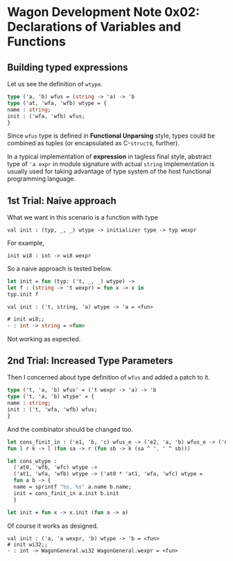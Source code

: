 # Wagon Development Note 0x02: Declarations of Variables and Functions

## Building typed expressions

Let us see the definition of `wtype`.
```ocaml
type ('a, 'b) wfus = (string -> 'a) -> 'b
type ('at, 'wfa, 'wfb) wtype = {
name : string;
init : ('wfa, 'wfb) wfus;
}
```
Since `wfus` type is defined in **Functional Unparsing** style,
types could be combined as tuples (or encapsulated as C-`struct`s, further).

In a typical implementation of **expression** in tagless final style,
abstract type of `'a expr` in module signature with actual `string` implementation is usually used for taking advantage of type system of the host functional programming language.

## 1st Trial: Naive approach

What we want in this scenario is a function with type

```
val init : (typ, _, _) wtype -> initializer type -> typ wexpr
```

For example,

```
init wi8 : int -> wi8 wexpr
```

So a naive approach is tested below.


```ocaml
let init = fun (typ: ('t, _, _) wtype) -> 
let f : (string -> 't wexpr) = fun x -> x in 
typ.init f
```
```text
val init : ('t, string, 'a) wtype -> 'a = <fun>
```
```ocaml
# init wi8;;
- : int -> string = <fun>
```
Not working as expected.

## 2nd Trial: Increased Type Parameters

Then I concerned about type definition of `wfus` and added a patch to it.

```ocaml
type ('t, 'a, 'b) wfus' = ('t wexpr -> 'a) -> 'b
type ('t, 'a, 'b) wtype' = {
name : string;
init : ('t, 'wfa, 'wfb) wfus;
}
```

And the combinator should be changed too.

```ocaml
let cons_finit_in : ('e1, 'b, 'c) wfus_e -> ('e2, 'a, 'b) wfus_e -> ('e1 * 'e2, 'a, 'c) wfus_e =
fun l r k -> l (fun sa -> r (fun sb -> k (sa ^ ", " ^ sb)))

let cons_wtype :
  ('at0, 'wfb, 'wfc) wtype ->
  ('at1, 'wfa, 'wfb) wtype -> ('at0 * 'at1, 'wfa, 'wfc) wtype =
  fun a b -> {
  name = sprintf "%s, %s" a.name b.name;
  init = cons_finit_in a.init b.init
  }

let init = fun x -> x.init (fun a -> a)
```

Of course it works as designed.

```text
val init : ('a, 'a wexpr, 'b) wtype -> 'b = <fun>
# init wi32;;
- : int -> WagonGeneral.wi32 WagonGeneral.wexpr = <fun>
```
